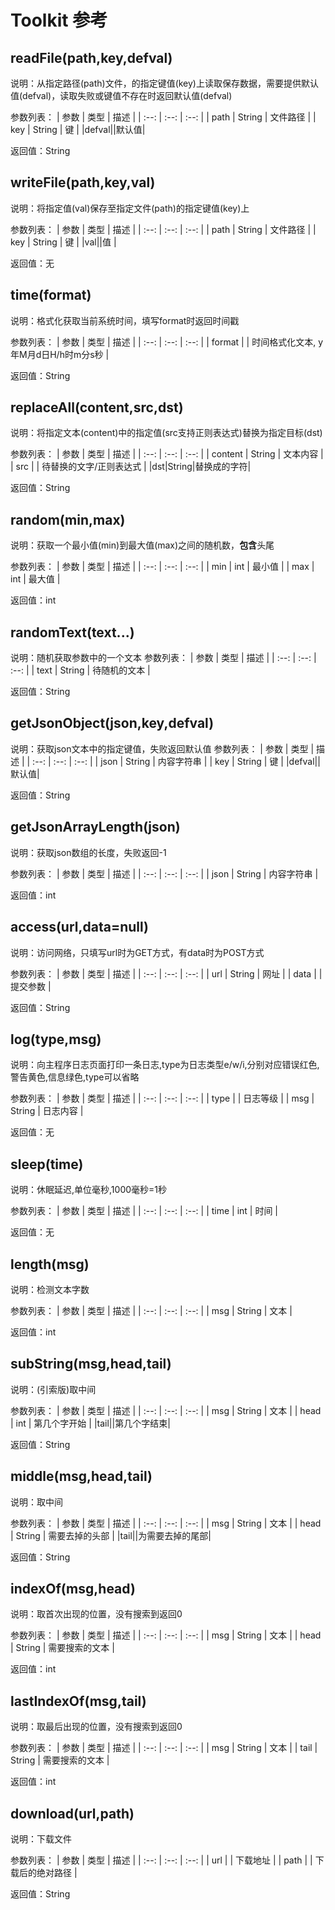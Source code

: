 # Toolkit 参考
## readFile(path,key,defval) 
说明：从指定路径(path)文件，的指定键值(key)上读取保存数据，需要提供默认值(defval)，读取失败或键值不存在时返回默认值(defval)

参数列表：
| 参数 | 类型 | 描述 |
| :--: | :--: | :--: |
|    path  |   String   |    文件路径  |
|   key   |   String   |  键    |
|defval||默认值|


返回值：String

## writeFile(path,key,val) 
说明：将指定值(val)保存至指定文件(path)的指定键值(key)上

参数列表：
| 参数 | 类型 | 描述 |
| :--: | :--: | :--: |
|   path   |   String   |   文件路径   |
|    key  |   String   | 键     |
|val||值 |


返回值：无 

## time(format) 
说明：格式化获取当前系统时间，填写format时返回时间戳

参数列表：
| 参数 | 类型 | 描述 |
| :--: | :--: | :--: |
|   format   |      |   时间格式化文本, y年M月d日H/h时m分s秒   |


返回值：String

## replaceAll(content,src,dst) 
说明：将指定文本(content)中的指定值(src支持正则表达式)替换为指定目标(dst)

参数列表：
| 参数 | 类型 | 描述 |
| :--: | :--: | :--: |
|    content  |   String   |    文本内容  |
|     src |      |   待替换的文字/正则表达式   |
|dst|String|替换成的字符|


返回值：String 

## random(min,max) 
说明：获取一个最小值(min)到最大值(max)之间的随机数，**包含**头尾

参数列表：
| 参数 | 类型 | 描述 |
| :--: | :--: | :--: |
|    min   |   int   |   最小值   |
|     max |    int  |    最大值  |


返回值：int

## randomText(text...) 
说明：随机获取参数中的一个文本
参数列表：
| 参数 | 类型 | 描述 |
| :--: | :--: | :--: |
|    text  |   String   |    待随机的文本  |


返回值：String

## getJsonObject(json,key,defval) 
说明：获取json文本中的指定键值，失败返回默认值 
参数列表：
| 参数 | 类型 | 描述 |
| :--: | :--: | :--: |
|   json   |   String   |   内容字符串   |
|    key  |   String   |   键   |
|defval||默认值|


返回值：String 

## getJsonArrayLength(json) 
说明：获取json数组的长度，失败返回-1

参数列表：
| 参数 | 类型 | 描述 |
| :--: | :--: | :--: |
|   json   |   String   |  内容字符串     |


返回值：int

## access(url,data=null) 
说明：访问网络，只填写url时为GET方式，有data时为POST方式

参数列表：
| 参数 | 类型 | 描述 |
| :--: | :--: | :--: |
|    url  |   String   |    网址  |
|  data    |     |    提交参数  |


返回值：String 

## log(type,msg) 
说明：向主程序日志页面打印一条日志,type为日志类型e/w/i,分别对应错误红色,警告黄色,信息绿色,type可以省略

参数列表：
| 参数 | 类型 | 描述 |
| :--: | :--: | :--: |
|    type  |      |   日志等级   |
|    msg  |   String   |   日志内容   |


返回值：无 


## sleep(time) 
说明：休眠延迟,单位毫秒,1000毫秒=1秒

参数列表：
| 参数 | 类型 | 描述 |
| :--: | :--: | :--: |
|   time   |   int   |  时间    |


返回值：无 


## length(msg) 
说明：检测文本字数

参数列表：
| 参数 | 类型 | 描述 |
| :--: | :--: | :--: |
|  msg    |   String   | 文本     |


返回值：int 


## subString(msg,head,tail)
说明：(引索版)取中间

参数列表：
| 参数 | 类型 | 描述 |
| :--: | :--: | :--: |
|  msg    |    String  |   文本   |
|     head |   int   |  第几个字开始    |
|tail||第几个字结束|


返回值：String

## middle(msg,head,tail) 
说明：取中间

参数列表：
| 参数 | 类型 | 描述 |
| :--: | :--: | :--: |
| msg     |   String   |   文本   |
|  head    |    String  | 需要去掉的头部     |
|tail||为需要去掉的尾部|


返回值：String 


## indexOf(msg,head)
说明：取首次出现的位置，没有搜索到返回0

参数列表：
| 参数 | 类型 | 描述 |
| :--: | :--: | :--: |
|    msg  |   String   |  文本    |
|    head  |   String   | 需要搜索的文本     |


返回值：int


## lastIndexOf(msg,tail)
说明：取最后出现的位置，没有搜索到返回0

参数列表：
| 参数 | 类型 | 描述 |
| :--: | :--: | :--: |
|   msg   |   String   |  文本 |
|     tail    |   String   | 需要搜索的文本     |


返回值：int


## download(url,path)
说明：下载文件

参数列表：
| 参数 | 类型 | 描述 |
| :--: | :--: | :--: |
|  url    |      |   下载地址   |
|    path  |      |  下载后的绝对路径    |


返回值：String
